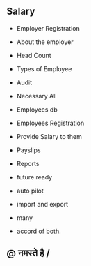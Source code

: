 ## Salary

 - Employer Registration
 - About the employer
 - Head Count
 - Types of Employee
 - Audit
 - Necessary All
 - Employees db
 - Employees Registration
 - Provide Salary to them
 - Payslips
 - Reports
 - future ready
 - auto pilot
 - import and export
 - many

 - accord of both. 

## @ नमस्ते है /
<!---
word forms: plural salaries. variable noun. A salary is the money that someone is paid each month by their employer, especially when they are in a profession such as teaching, law, or medicine.

What are different types of salary?

Three types of salary

1. Net Salary: Simply speaking, this is the salary you get in your hands and thus also sometimes called an in-hand salary.
2. Gross salary: This is the salary which is shown in the payslip.
3. CTC: CTC or cost-to-company is the total monetary benefits provided by the employer for the complete financial year.
--->
